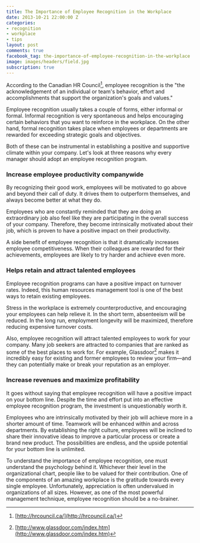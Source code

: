 ```yaml
---
title: The Importance of Employee Recognition in the Workplace
date: 2013-10-21 22:00:00 Z
categories:
- recognition
- workplace
- tips
layout: post
comments: true
facebook_tag: the-importance-of-employee-recognition-in-the-workplace
image: images/headers/field.jpg
subscription: true
---
```


According to the Canadian HR Council[^1], employee recognition is the "the acknowledgement of an individual or team's behavior, effort and accomplishments that support the organization's goals and values." 

Employee recognition usually takes a couple of forms, either informal or formal. Informal recognition is very spontaneous and helps encouraging certain behaviors that you want to reinforce in the workplace. On the other hand, formal recognition takes place when employees or departments are rewarded for exceeding strategic goals and objectives. 

Both of these can be instrumental in establishing a positive and supportive climate within your company. Let's look at three reasons why every manager should adopt an employee recognition program.

### Increase employee productivity companywide

By recognizing their good work, employees will be motivated to go above and beyond their call of duty. It drives them to outperform themselves, and always become better at what they do. 

Employees who are constantly reminded that they are doing an extraordinary job also feel like they are participating in the overall success of your company. Therefore, they become intrinsically motivated about their job, which is proven to have a positive impact on their productivity. 

A side benefit of employee recognition is that it dramatically increases employee competitiveness. When their colleagues are rewarded for their achievements, employees are likely to try harder and achieve even more.

###  Helps retain and attract talented employees

Employee recognition programs can have a positive impact on turnover rates. Indeed, this human resources management tool is one of the best ways to retain existing employees. 

Stress in the workplace is extremely counterproductive, and encouraging your employees can help relieve it. In the short term, absenteeism will be reduced. In the long run, employment longevity will be maximized, therefore reducing expensive turnover costs. 

Also, employee recognition will attract talented employees to work for your company. Many job seekers are attracted to companies that are ranked as some of the best places to work for. For example, Glassdoor[^2] makes it incredibly easy for existing and former employees to review your firm—and they can potentially make or break your reputation as an employer.

### Increase revenues and maximize profitability

It goes without saying that employee recognition will have a positive impact on your bottom line. Despite the time and effort put into an effective employee recognition program, the investment is unquestionably worth it. 

Employees who are intrinsically motivated by their job will achieve more in a shorter amount of time. Teamwork will be enhanced within and across departments. By establishing the right culture, employees will be inclined to share their innovative ideas to improve a particular process or create a brand new product. The possibilities are endless, and the upside potential for your bottom line is unlimited.

To understand the importance of employee recognition, one must understand the psychology behind it. Whichever their level in the organizational chart, people like to be valued for their contribution. One of the components of an amazing workplace is the gratitude towards every single employee. Unfortunately, appreciation is often undervalued in organizations of all sizes. However, as one of the most powerful management technique, employee recognition should be a no-brainer.

[^1]: [http://hrcouncil.ca/](http://hrcouncil.ca/)
[^2]: [http://www.glassdoor.com/index.htm](http://www.glassdoor.com/index.htm)
